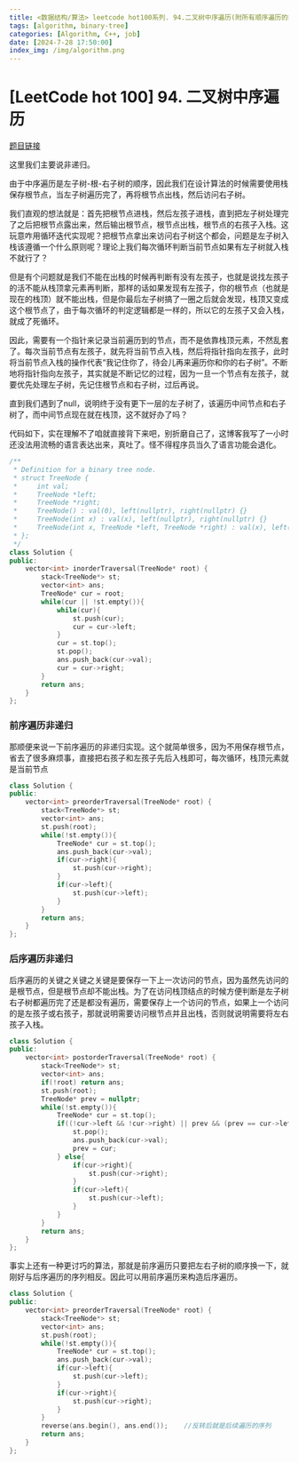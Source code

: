 ```yaml
---
title: <数据结构/算法> leetcode hot100系列. 94.二叉树中序遍历(附所有顺序遍历的非递归实现)
tags: [algorithm, binary-tree]
categories: [Algorithm, C++, job]
date: [2024-7-28 17:50:00]
index_img: /img/algorithm.png
---
```


# [LeetCode hot 100] 94. 二叉树中序遍历

[题目链接](https://leetcode.cn/problems/binary-tree-inorder-traversal/description/?envType=study-plan-v2&envId=top-100-liked)

这里我们主要说非递归。

由于中序遍历是左子树-根-右子树的顺序，因此我们在设计算法的时候需要使用栈保存根节点，当左子树遍历完了，再将根节点出栈，然后访问右子树。

我们直观的想法就是：首先把根节点进栈，然后左孩子进栈，直到把左子树处理完了之后把根节点露出来，然后输出根节点，根节点出栈，根节点的右孩子入栈。这玩意咋用循环迭代实现呢？把根节点拿出来访问右子树这个都会，问题是左子树入栈该遵循一个什么原则呢？理论上我们每次循环判断当前节点如果有左子树就入栈不就行了？

但是有个问题就是我们不能在出栈的时候再判断有没有左孩子，也就是说找左孩子的活不能从栈顶拿元素再判断，那样的话如果发现有左孩子，你的根节点（也就是现在的栈顶）就不能出栈，但是你最后左子树搞了一圈之后就会发现，栈顶又变成这个根节点了，由于每次循环的判定逻辑都是一样的，所以它的左孩子又会入栈，就成了死循环。

因此，需要有一个指针来记录当前遍历到的节点，而不是依靠栈顶元素，不然乱套了。每次当前节点有左孩子，就先将当前节点入栈，然后将指针指向左孩子，此时将当前节点入栈的操作代表“我记住你了，待会儿再来遍历你和你的右子树”。不断地将指针指向左孩子，其实就是不断记忆的过程，因为一旦一个节点有左孩子，就要优先处理左子树，先记住根节点和右子树，过后再说。

直到我们遇到了null，说明终于没有更下一层的左子树了，该遍历中间节点和右子树了，而中间节点现在就在栈顶，这不就好办了吗？

代码如下，实在理解不了咱就直接背下来吧，别折磨自己了，这博客我写了一小时还没法用流畅的语言表达出来，真吐了。怪不得程序员当久了语言功能会退化。

```cpp
/**
 * Definition for a binary tree node.
 * struct TreeNode {
 *     int val;
 *     TreeNode *left;
 *     TreeNode *right;
 *     TreeNode() : val(0), left(nullptr), right(nullptr) {}
 *     TreeNode(int x) : val(x), left(nullptr), right(nullptr) {}
 *     TreeNode(int x, TreeNode *left, TreeNode *right) : val(x), left(left), right(right) {}
 * };
 */
class Solution {
public:
    vector<int> inorderTraversal(TreeNode* root) {
        stack<TreeNode*> st;
        vector<int> ans;
        TreeNode* cur = root;
        while(cur || !st.empty()){
            while(cur){
                st.push(cur);
                cur = cur->left;
            }
            cur = st.top();
            st.pop();
            ans.push_back(cur->val);
            cur = cur->right;
        }
        return ans;
    }
};
```

### 前序遍历非递归

那顺便来说一下前序遍历的非递归实现。这个就简单很多，因为不用保存根节点，省去了很多麻烦事，直接把右孩子和左孩子先后入栈即可，每次循环，栈顶元素就是当前节点

```cpp
class Solution {
public:
    vector<int> preorderTraversal(TreeNode* root) {
        stack<TreeNode*> st;
        vector<int> ans;
        st.push(root);
        while(!st.empty()){
            TreeNode* cur = st.top();
            ans.push_back(cur->val);
            if(cur->right){
                st.push(cur->right);
            }
            if(cur->left){
                st.push(cur->left);
            }
        }
        return ans;
    }
};
```

### 后序遍历非递归

后序遍历的关键之关键之关键是要保存一下上一次访问的节点，因为虽然先访问的是根节点，但是根节点却不能出栈。为了在访问栈顶结点的时候方便判断是左子树右子树都遍历完了还是都没有遍历，需要保存上一个访问的节点，如果上一个访问的是左孩子或右孩子，那就说明需要访问根节点并且出栈，否则就说明需要将左右孩子入栈。

```cpp
class Solution {
public:
    vector<int> postorderTraversal(TreeNode* root) {
        stack<TreeNode*> st;
        vector<int> ans;
        if(!root) return ans;
        st.push(root);
        TreeNode* prev = nullptr;
        while(!st.empty()){
            TreeNode* cur = st.top();
            if((!cur->left && !cur->right) || prev && (prev == cur->left || prev == cur->right)){
                st.pop();
                ans.push_back(cur->val);
                prev = cur;
            } else{
                if(cur->right){
                    st.push(cur->right);
                }
                if(cur->left){
                    st.push(cur->left);
                }
            }
        }
        return ans;
    }
};
```

事实上还有一种更讨巧的算法，那就是前序遍历只要把左右子树的顺序换一下，就刚好与后序遍历的序列相反。因此可以用前序遍历来构造后序遍历。

```cpp
class Solution {
public:
    vector<int> preorderTraversal(TreeNode* root) {
        stack<TreeNode*> st;
        vector<int> ans;
        st.push(root);
        while(!st.empty()){
            TreeNode* cur = st.top();
            ans.push_back(cur->val);
            if(cur->left){
                st.push(cur->left);
            }
            if(cur->right){
                st.push(cur->right);
            }
        }
        reverse(ans.begin(), ans.end());	//反转后就是后续遍历的序列
        return ans;
    }
};
```


